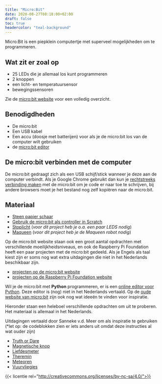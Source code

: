 ```yaml
---
title: "Micro:Bit"
date: 2020-08-27T08:18:00+02:00
draft: false
toc: true
headercolor: "teal-background"
---
```


Micro:Bit is een piepklein computertje met superveel mogelijkheden om te programmeren.

<!--more-->

## Wat zit er zoal op

- 25 LEDs die je allemaal los kunt programmeren
- 2 knoppen
- een licht- en temperatuursensor
- bewegingssensoren

Zie de [micro:bit website](https://microbit.org/) voor een volledig overzicht.

## Benodigdheden

- De micro:bit
- Een USB kabel
- Een accu (doosje met batterijen) voor als je de micro:bit los van de computer wilt gebruiken
- de [micro:bit editor](https://makecode.microbit.org/#editor)

## De micro:bit verbinden met de computer

De micro:bit gedraagt zich als een USB schijf/stick wanneer je deze aan de computer verbindt. Als je
Google Chrome gebruikt dan kun je [rechtstreeks verbinding maken](https://makecode.microbit.org/device/usb/webusb)
met de micro:bit om je code er naar toe te schrijven, bij andere browsers moet je het bestand nog zelf kopiëren
naar de micro:bit.

## Materiaal

- [Steen papier schaar](steen-papier-schaar/)
- [Gebruik de micro:bit als controller in Scratch](microbit-controller/)
- [Stoplicht](stoplicht/) (*voor dit project heb je o.a. een paar LEDS nodig*)
- [Maqueen](maqueen/) (*voor dit project heb je de Maqueen robot nodig*)

Op de micro:bit website staan ook een groot aantal opdrachten met verschillende moeilijkheidsniveaus, en ook de Raspberry
Pi Foundation heeft een paar projecten met de micro:bit gedeeld. Als je Engels als taal kiest zijn er soms nog wat extra
uitdagingen die niet in het Nederlands beschikbaar zijn.

- [projecten op de micro:bit website](https://microbit.org/nl/projects/make-it-code-it/)
- [projecten op de Raspberry Pi Foundation website](https://projects.raspberrypi.org/nl-NL/projects?hardware%5B%5D=microbit)

Wil je de micro:bit met **Python** programmeren, er is een [online editor voor Python](https://python.microbit.org/v/3).
Deze editor is (nog) niet in het Nederlands vertaald. Op de [oude website van micro:bit](https://archive.microbit.org/nl/ideas/python/)
zijn ook nog wat ideeën te vinden voor inspiratie.

Hieronder staan een heleboel verschillende opdrachten om uit te proberen. Het materiaal is allemaal in het Nederlands.

Uitdagingen vertaald door Sanneke v.d. Meer om als inspiratie te gebruiken
(*let op: de codeblokken zien er iets anders uit omdat deze instructies al wat ouder zijn)

- [Truth or Dare](pdf/Microbit%20Uitdaging%204%20Truth%20or%20Dare.pdf)
- [Magnetische knop](pdf/Microbit%20Uitdaging%2010%20Magnetische%20knop.pdf)
- [Liefdesmeter](pdf/Microbit%20Uitdaging%207%20Liefdesmeter.pdf)
- [Theremin](pdf/Microbit%20Uitdaging%2011%20Theremin.pdf)
- [Meteoren](pdf/Microbit%20Uitdaging%2012%20Meteoren.pdf)
- [Vuurvliegjes](pdf/Microbit%20Uitdaging%2013%20Vuurvliegjes.pdf)

{{< licentie rel="http://creativecommons.org/licenses/by-nc-sa/4.0/">}}
